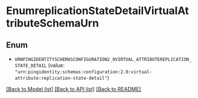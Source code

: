 # EnumreplicationStateDetailVirtualAttributeSchemaUrn

## Enum


* `URNPINGIDENTITYSCHEMASCONFIGURATION2_0VIRTUAL_ATTRIBUTEREPLICATION_STATE_DETAIL` (value: `"urn:pingidentity:schemas:configuration:2.0:virtual-attribute:replication-state-detail"`)


[[Back to Model list]](../README.md#documentation-for-models) [[Back to API list]](../README.md#documentation-for-api-endpoints) [[Back to README]](../README.md)


